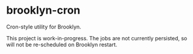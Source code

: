 # brooklyn-cron

Cron-style utility for Brooklyn.

This project is work-in-progress. The jobs are not currently persisted,
so will not be re-scheduled on Brooklyn restart.

